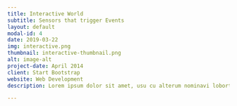 ```yaml
---
title: Interactive World
subtitle: Sensors that trigger Events
layout: default
modal-id: 4
date: 2019-03-22
img: interactive.png
thumbnail: interactive-thumbnail.png
alt: image-alt
project-date: April 2014
client: Start Bootstrap
website: Web Development
description: Lorem ipsum dolor sit amet, usu cu alterum nominavi lobortis. At duo novum diceret. Tantas apeirian vix et, usu sanctus postulant inciderint ut, populo diceret necessitatibus in vim. Cu eum dicam feugiat noluisse.

---
```

